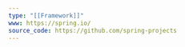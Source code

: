 ```yaml
---
type: "[[Framework]]"
www: https://spring.io/
source_code: https://github.com/spring-projects
---
```

